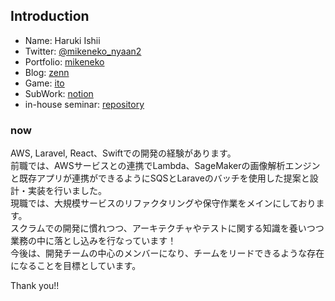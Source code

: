 ## Introduction
- Name: Haruki Ishii
- Twitter: [@mikeneko_nyaan2](https://twitter.com/@mikeneko_nyaan2)
- Portfolio: [mikeneko](https://mike-neko-507.vercel.app/)
- Blog: [zenn](https://zenn.dev/haru507)
- Game: [ito](https://github.com/haru507/ito)
- SubWork: [notion](https://absorbed-limit-881.notion.site/b11580be7fdb45a5985335d09c8f4ce4)
- in-house seminar: [repository](https://github.com/haru507/study_meet_app)

### now
 
 AWS, Laravel, React、Swiftでの開発の経験があります。<br />
 前職では、AWSサービスとの連携でLambda、SageMakerの画像解析エンジンと既存アプリが連携ができるようにSQSとLaraveのバッチを使用した提案と設計・実装を行いました。<br />
 現職では、大規模サービスのリファクタリングや保守作業をメインにしております。<br />
 スクラムでの開発に慣れつつ、アーキテクチャやテストに関する知識を養いつつ業務の中に落とし込みを行なっています！<br />
 今後は、開発チームの中心のメンバーになり、チームをリードできるような存在になることを目標としています。<br />

Thank you!!
